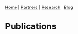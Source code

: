 [Home](index.html) | [Partners](partners.html) | [Research](research.html) | [Blog](blog.md)

# Publications
